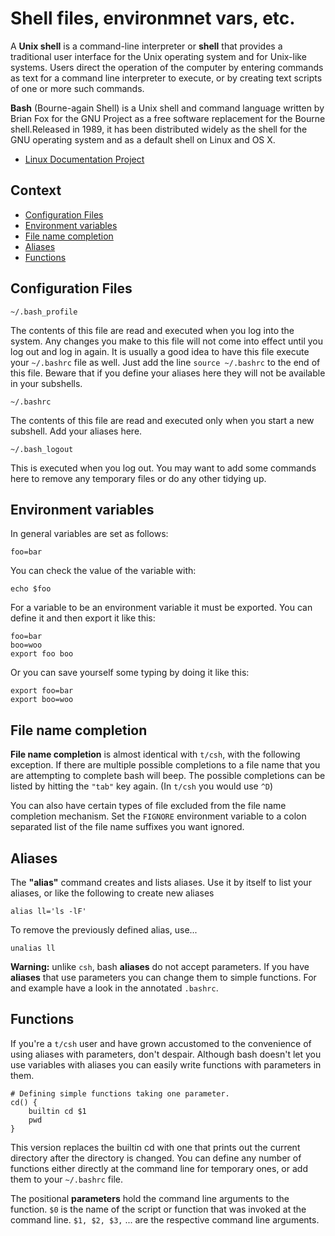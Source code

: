 # Shell files, environmnet vars, etc.

A **Unix shell** is a command-line interpreter or **shell** that provides a traditional user interface for the Unix operating system and for Unix-like systems. Users direct the operation of the computer by entering commands as text for a command line interpreter to execute, or by creating text scripts of one or more such commands.

**Bash** (Bourne-again Shell) is a Unix shell and command language written by Brian Fox for the GNU Project as a free software replacement for the Bourne shell.Released in 1989, it has been distributed widely as the shell for the GNU operating system and as a default shell on Linux and OS X.

- [Linux Documentation Project](http://tldp.org/guides.html)

## Context

- [Configuration Files](https://github.com/valerysamovich/shell-files#configuration-files)
- [Environment variables](https://github.com/valerysamovich/shell-files#file-name-completion)
- [File name completion](https://github.com/valerysamovich/shell-files#file-name-completion)
- [Aliases](https://github.com/valerysamovich/shell-files#aliases)
- [Functions](https://github.com/valerysamovich/shell-files#functions)

## Configuration Files

    ~/.bash_profile

The contents of this file are read and executed when you log into the system. Any changes you make to this file will not come into effect until you log out and log in again. It is usually a good idea to have this file execute your `~/.bashrc` file as well. Just add the line `source ~/.bashrc` to the end of this file. Beware that if you define your aliases here they will not be available in your subshells.

    ~/.bashrc
    
The contents of this file are read and executed only when you start a new subshell. Add your aliases here.

    ~/.bash_logout

This is executed when you log out. You may want to add some commands here to remove any temporary files or do any other tidying up.

## Environment variables

In general variables are set as follows: 

    foo=bar

You can check the value of the variable with: 

    echo $foo
    
For a variable to be an environment variable it must be exported. You can define it and then export it like this:

    foo=bar
    boo=woo
    export foo boo

Or you can save yourself some typing by doing it like this:

    export foo=bar
    export boo=woo

## File name completion

**File name completion** is almost identical with `t/csh`, with the following exception. If there are multiple possible completions to a file name that you are attempting to complete bash will beep. The possible completions can be listed by hitting the `"tab"` key again. (In `t/csh` you would use `^D`)

You can also have certain types of file excluded from the file name completion mechanism. Set the `FIGNORE` environment variable to a colon separated list of the file name suffixes you want ignored.

## Aliases

The **"alias"** command creates and lists aliases. Use it by itself to list your aliases, or like the following to create new aliases

    alias ll='ls -lF'
    
To remove the previously defined alias, use...

    unalias ll
    
**Warning:** unlike `csh`, bash **aliases** do not accept parameters. If you have **aliases** that use parameters you can change them to simple functions. For and example have a look in the annotated `.bashrc`.

## Functions

If you're a `t/csh` user and have grown accustomed to the convenience of using aliases with parameters, don't despair. Although bash doesn't let you use variables with aliases you can easily write functions with parameters in them.

    # Defining simple functions taking one parameter.
    cd() {
        builtin cd $1
        pwd
    }

This version replaces the builtin cd with one that prints out the current directory after the directory is changed. You can define any number of functions either directly at the command line for temporary ones, or add them to your `~/.bashrc` file.

The positional **parameters** hold the command line arguments to the function. `$0` is the name of the script or function that was invoked at the command line. `$1, $2, $3,` ... are the respective command line arguments.
